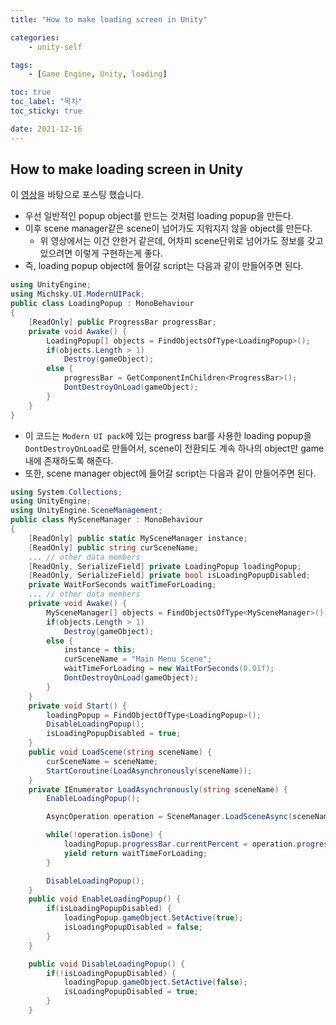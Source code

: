 ```yaml
---
title: "How to make loading screen in Unity"

categories:
    - unity-self

tags:
    - [Game Engine, Unity, loading]

toc: true
toc_label: "목차"
toc_sticky: true

date: 2021-12-16
---
```


## How to make loading screen in Unity
이 [영상](https://solution94.tistory.com/75)을 바탕으로 포스팅 했습니다. <br>
- 우선 일반적인 popup object를 만드는 것처럼 loading popup을 만든다. 
- 이후 scene manager같은 scene이 넘어가도 지워지지 않을 object를 만든다.
    - 위 영상에서는 이건 안한거 같은데, 어차피 scene단위로 넘어가도 정보를 갖고있으려면 이렇게 구현하는게 좋다.
- 즉, loading popup object에 들어갈 script는 다음과 같이 만들어주면 된다.
```c#
using UnityEngine;
using Michsky.UI.ModernUIPack;
public class LoadingPopup : MonoBehaviour
{
    [ReadOnly] public ProgressBar progressBar;
    private void Awake() {
        LoadingPopup[] objects = FindObjectsOfType<LoadingPopup>();
        if(objects.Length > 1)
            Destroy(gameObject);
        else {
            progressBar = GetComponentInChildren<ProgressBar>();
            DontDestroyOnLoad(gameObject);
        }
    }
}
```
- 이 코드는 `Modern UI pack`에 있는 progress bar를 사용한 loading popup을 `DontDestroyOnLoad`로 만들어서, scene이 전환되도 계속 하나의 object만 game 내에 존재하도록 해준다.
- 또한, scene manager object에 들어갈 script는 다음과 같이 만들어주면 된다.
```c#
using System.Collections;
using UnityEngine;
using UnityEngine.SceneManagement;
public class MySceneManager : MonoBehaviour
{
    [ReadOnly] public static MySceneManager instance;
    [ReadOnly] public string curSceneName;
    ... // other data members
    [ReadOnly, SerializeField] private LoadingPopup loadingPopup;
    [ReadOnly, SerializeField] private bool isLoadingPopupDisabled;
    private WaitForSeconds waitTimeForLoading;
    ... // other data members
    private void Awake() {
        MySceneManager[] objects = FindObjectsOfType<MySceneManager>();
        if(objects.Length > 1)
            Destroy(gameObject);
        else {
            instance = this;
            curSceneName = "Main Menu Scene";
            waitTimeForLoading = new WaitForSeconds(0.01f);
            DontDestroyOnLoad(gameObject);
        }
    }
    private void Start() {
        loadingPopup = FindObjectOfType<LoadingPopup>();
        DisableLoadingPopup();
        isLoadingPopupDisabled = true;
    }
    public void LoadScene(string sceneName) {
        curSceneName = sceneName;
        StartCoroutine(LoadAsynchronously(sceneName));
    }
    private IEnumerator LoadAsynchronously(string sceneName) {
        EnableLoadingPopup();

        AsyncOperation operation = SceneManager.LoadSceneAsync(sceneName, LoadSceneMode.Single);

        while(!operation.isDone) {
            loadingPopup.progressBar.currentPercent = operation.progress * 100f;
            yield return waitTimeForLoading;
        }

        DisableLoadingPopup();
    }
    public void EnableLoadingPopup() {
        if(isLoadingPopupDisabled) {
            loadingPopup.gameObject.SetActive(true);
            isLoadingPopupDisabled = false;
        }
    }

    public void DisableLoadingPopup() {
        if(!isLoadingPopupDisabled) {
            loadingPopup.gameObject.SetActive(false);
            isLoadingPopupDisabled = true;
        }
    }

```